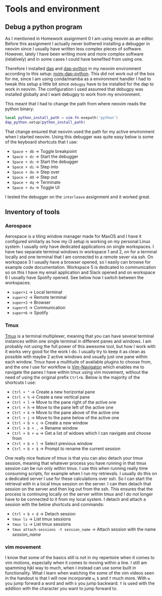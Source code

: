 # Tools and environment

## Debug a python program

As I mentioned in Homework assignment 0 I am using neovim as an editor. Before this assignment I
actually never bothered installing a debugger in neovim since I usually have written less complex
pieces of software. However, lately I have been writing more and more complex software (relatively)
and in some cases I could have benefited from using one.

Therefore I installed [dap](https://github.com/mfussenegger/nvim-dap) and [dap-python](https://github.com/mfussenegger/nvim-dap-python) in my neovim environment according to this setup: [nvim-dap-python](https://github.com/NeuralNine/config-files/blob/master/.config/nvim/lua/plugins/nvim-dap.lua). 
This did not work out of the box for me, since I am using conda/mamba as a environment handler I had to
tweak this setup a little bit since `debugpy` have to be installed for the dap to work in neovim.
The configuration I used assumed that debugpy was installed globally and I want debugpy to work from
my environment.

This meant that I had to change the path from where neovim reads the python binary:

```lua
local python_install_path = vim.fn.exepath('python')
dap_python.setup(python_install_path)
```

That change ensured that neovim used the path for my active environment when I started neovim. Using
this debugger was quite easy below is some of the keyboard shortcuts that I use:

* `Space + db` &rarr; Toggle breakpoint
* `Space + dc` &rarr; Start the debugger
* `Space + dc` &rarr; Start the debugger
* `Space + di` &rarr; Step into 
* `Space + do` &rarr; Step over 
* `Space + dO` &rarr; Step out 
* `Space + dq` &rarr; Terminate
* `Space + du` &rarr; Toggle UI 

I tested the debugger on the `interleave` assignment and it worked great.


## Inventory of tools

### Aerospace

Aerospace is a tiling window manager made for MaxOS and I have it configured similarly as how my i3
setup is working on my personal Linux system.
I usually only have dedicated applications on single workspaces. I have two separate terminal
windows in workspace 1 and 2, on for a terminal locally and one terminal that I am connected to a
remote sever via ssh. On workspace 3 I usually have a browser opened, so I easily can browse for
example code documentation. Workspace 5 is dedicated to communication so on this I have my email
application and Slack opened and on workspace 6 I usually have Spotify opened. See below how I
switch between the workspaces:

* `super+1` &rarr; Local terminal
* `super+2` &rarr; Remote terminal
* `super+3` &rarr; Browser
* `super+5` &rarr; Communication 
* `super+6` &rarr; Spotify 

### Tmux

[Tmux](https://github.com/tmux/tmux/wiki) is a terminal multiplexer, meaning that you can have several terminal instances within one
single terminal in different panes and windows. I am probably not using the full power of this
awesome tool, but how I work with it works very good for the work I do. I usually try to keep it as
clean as possible with maybe 2 active windows and usually just one pane within each window. Tmux
have a multitude of available plugins to choose from, and the one I use for workflow is
[Vim-Navigaton](https://github.com/christoomey/vim-tmux-navigator) which enables me to navigate the
panes I have within tmux using vim movement, without the need of using the original prefix `Ctrl+b`.
Below is the majority of the shortcuts I use:

* `Ctrl + "` &rarr; Create a new horizontal pane
* `Ctrl + %` &rarr; Create a new vertical pane
* `Ctrl + l` &rarr; Move to the pane right of the active one
* `Ctrl + h` &rarr; Move to the pane left of the active one
* `Ctrl + k` &rarr; Move to the pane above of the active one
* `Ctrl + j` &rarr; Move to the pane below of the active one
* `Ctrl + b + c` &rarr; Create a new window 
* `Ctrl + b + ,` &rarr; Rename window
* `Ctrl + b + w` &rarr; Get a list of widows which I can navigate and choose from 
* `Ctrl + b + l` &rarr; Select previous window
* `Ctrl + b + $` &rarr; Prompt to rename the current session

One really nice feature of tmux is that you can also detach your tmux session, meaning that
whatever process you have running in that tmux session can be run only within tmux. I use this when
running really time consuming scripts, for example when I run my retrievals. I usually do this on a
dedicated server I use for these calculations over ssh. So I can start the retrieval with in a local
tmux session on the server. I can then detach that session on the server and then log out from the
ssh. This ensures that the process is continuing locally on the server within tmux and I do not
longer have to be connected to it from my local system. I detach and attach a session with the below
shortcuts and commands:

* `Ctrl + b + d` &rarr; Detach session
* `tmux ls` &rarr; List tmux sessions
* `tmux ls` &rarr; List tmux sessions
* `tmux attach-sessions -t session_name` &rarr; Attach session with the name *session_name*

### vim movement

I know that some of the basics still is not in my repertoire when it comes to vim motions,
especially when it comes to moving within a line. I still am spamming hjkl way to much, when I
instead can use some built in functionality. What I learn when watching the some of the vim videos
seen in the handout is that I will now incorporate `w`, `b` and `f` much more. With `w` you jump
forward a word and with `b` you jump backward. `f` is used with the addition with the character you
want to jump forward to.
